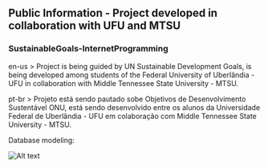 ## Public Information - Project developed in collaboration with UFU and MTSU
### SustainableGoals-InternetProgramming
en-us > Project is being guided by UN Sustainable Development Goals, is being developed among students of the Federal University of Uberlândia - UFU in collaboration with Middle Tennessee State University - MTSU.

pt-br > Projeto está sendo pautado sobe Objetivos de Desenvolvimento Sustentável ONU, está sendo desenvolvido entre os alunos da Universidade Federal de Uberlândia - UFU em colaboração com Middle Tennessee State University - MTSU.   

Database modeling:

![Alt text](https://github.com/phRodovalho/public-information/blob/main/public_information_DER.PNG)
